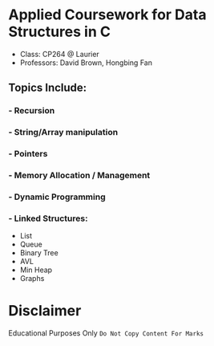 # Applied Coursework for Data Structures in C
- Class: CP264 @ Laurier
- Professors: David Brown, Hongbing Fan


## Topics Include:
<div>
  <h3> - Recursion</h3>
  <h3> - String/Array manipulation</h3>
  <h3> - Pointers</h3>
  <h3> - Memory Allocation / Management</h3>
  <h3> - Dynamic Programming</h3>
  <h3> - Linked Structures:</h3>
  <ul>
    <li>List</li>
    <li>Queue</li> 
    <li>Binary Tree</li> 
    <li>AVL</li>
    <li>Min Heap</li>
    <li>Graphs</li>
  </ul>
</div>

# Disclaimer
Educational Purposes Only ```Do Not Copy Content For Marks```
 



